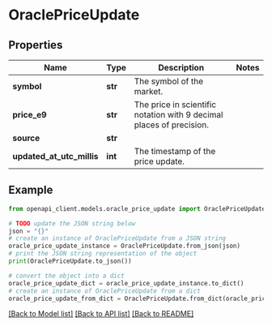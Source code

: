 # OraclePriceUpdate


## Properties

Name | Type | Description | Notes
------------ | ------------- | ------------- | -------------
**symbol** | **str** | The symbol of the market. | 
**price_e9** | **str** | The price in scientific notation with 9 decimal places of precision. | 
**source** | **str** |  | 
**updated_at_utc_millis** | **int** | The timestamp of the price update. | 

## Example

```python
from openapi_client.models.oracle_price_update import OraclePriceUpdate

# TODO update the JSON string below
json = "{}"
# create an instance of OraclePriceUpdate from a JSON string
oracle_price_update_instance = OraclePriceUpdate.from_json(json)
# print the JSON string representation of the object
print(OraclePriceUpdate.to_json())

# convert the object into a dict
oracle_price_update_dict = oracle_price_update_instance.to_dict()
# create an instance of OraclePriceUpdate from a dict
oracle_price_update_from_dict = OraclePriceUpdate.from_dict(oracle_price_update_dict)
```
[[Back to Model list]](../README.md#documentation-for-models) [[Back to API list]](../README.md#documentation-for-api-endpoints) [[Back to README]](../README.md)


